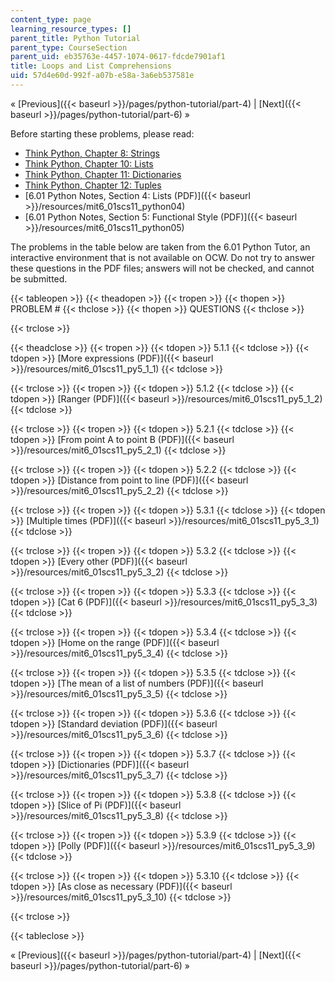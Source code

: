 ```yaml
---
content_type: page
learning_resource_types: []
parent_title: Python Tutorial
parent_type: CourseSection
parent_uid: eb35763e-4457-1074-0617-fdcde7901af1
title: Loops and List Comprehensions
uid: 57d4e60d-992f-a07b-e58a-3a6eb537581e
---
```


« [Previous]({{< baseurl >}}/pages/python-tutorial/part-4) | [Next]({{< baseurl >}}/pages/python-tutorial/part-6) »

Before starting these problems, please read:

*   [Think Python, Chapter 8: Strings](http://www.greenteapress.com/thinkpython/html/book009.html)
*   [Think Python, Chapter 10: Lists](http://www.greenteapress.com/thinkpython/html/book011.html)
*   [Think Python, Chapter 11: Dictionaries](http://www.greenteapress.com/thinkpython/html/book012.html)
*   [Think Python, Chapter 12: Tuples](http://www.greenteapress.com/thinkpython/html/book013.html)
*   [6.01 Python Notes, Section 4: Lists (PDF)]({{< baseurl >}}/resources/mit6_01scs11_python04)
*   [6.01 Python Notes, Section 5: Functional Style (PDF)]({{< baseurl >}}/resources/mit6_01scs11_python05)

The problems in the table below are taken from the 6.01 Python Tutor, an interactive environment that is not available on OCW. Do not try to answer these questions in the PDF files; answers will not be checked, and cannot be submitted.

{{< tableopen >}}
{{< theadopen >}}
{{< tropen >}}
{{< thopen >}}
PROBLEM #
{{< thclose >}}
{{< thopen >}}
QUESTIONS
{{< thclose >}}

{{< trclose >}}

{{< theadclose >}}
{{< tropen >}}
{{< tdopen >}}
5.1.1
{{< tdclose >}}
{{< tdopen >}}
[More expressions (PDF)]({{< baseurl >}}/resources/mit6_01scs11_py5_1_1)
{{< tdclose >}}

{{< trclose >}}
{{< tropen >}}
{{< tdopen >}}
5.1.2
{{< tdclose >}}
{{< tdopen >}}
[Ranger (PDF)]({{< baseurl >}}/resources/mit6_01scs11_py5_1_2)
{{< tdclose >}}

{{< trclose >}}
{{< tropen >}}
{{< tdopen >}}
5.2.1
{{< tdclose >}}
{{< tdopen >}}
[From point A to point B (PDF)]({{< baseurl >}}/resources/mit6_01scs11_py5_2_1)
{{< tdclose >}}

{{< trclose >}}
{{< tropen >}}
{{< tdopen >}}
5.2.2
{{< tdclose >}}
{{< tdopen >}}
[Distance from point to line (PDF)]({{< baseurl >}}/resources/mit6_01scs11_py5_2_2)
{{< tdclose >}}

{{< trclose >}}
{{< tropen >}}
{{< tdopen >}}
5.3.1
{{< tdclose >}}
{{< tdopen >}}
[Multiple times (PDF)]({{< baseurl >}}/resources/mit6_01scs11_py5_3_1)
{{< tdclose >}}

{{< trclose >}}
{{< tropen >}}
{{< tdopen >}}
5.3.2
{{< tdclose >}}
{{< tdopen >}}
[Every other (PDF)]({{< baseurl >}}/resources/mit6_01scs11_py5_3_2)
{{< tdclose >}}

{{< trclose >}}
{{< tropen >}}
{{< tdopen >}}
5.3.3
{{< tdclose >}}
{{< tdopen >}}
[Cat 6 (PDF)]({{< baseurl >}}/resources/mit6_01scs11_py5_3_3)
{{< tdclose >}}

{{< trclose >}}
{{< tropen >}}
{{< tdopen >}}
5.3.4
{{< tdclose >}}
{{< tdopen >}}
[Home on the range (PDF)]({{< baseurl >}}/resources/mit6_01scs11_py5_3_4)
{{< tdclose >}}

{{< trclose >}}
{{< tropen >}}
{{< tdopen >}}
5.3.5
{{< tdclose >}}
{{< tdopen >}}
[The mean of a list of numbers (PDF)]({{< baseurl >}}/resources/mit6_01scs11_py5_3_5)
{{< tdclose >}}

{{< trclose >}}
{{< tropen >}}
{{< tdopen >}}
5.3.6
{{< tdclose >}}
{{< tdopen >}}
[Standard deviation (PDF)]({{< baseurl >}}/resources/mit6_01scs11_py5_3_6)
{{< tdclose >}}

{{< trclose >}}
{{< tropen >}}
{{< tdopen >}}
5.3.7
{{< tdclose >}}
{{< tdopen >}}
[Dictionaries (PDF)]({{< baseurl >}}/resources/mit6_01scs11_py5_3_7)
{{< tdclose >}}

{{< trclose >}}
{{< tropen >}}
{{< tdopen >}}
5.3.8
{{< tdclose >}}
{{< tdopen >}}
[Slice of Pi (PDF)]({{< baseurl >}}/resources/mit6_01scs11_py5_3_8)
{{< tdclose >}}

{{< trclose >}}
{{< tropen >}}
{{< tdopen >}}
5.3.9
{{< tdclose >}}
{{< tdopen >}}
[Polly (PDF)]({{< baseurl >}}/resources/mit6_01scs11_py5_3_9)
{{< tdclose >}}

{{< trclose >}}
{{< tropen >}}
{{< tdopen >}}
5.3.10
{{< tdclose >}}
{{< tdopen >}}
[As close as necessary (PDF)]({{< baseurl >}}/resources/mit6_01scs11_py5_3_10)
{{< tdclose >}}

{{< trclose >}}

{{< tableclose >}}

« [Previous]({{< baseurl >}}/pages/python-tutorial/part-4) | [Next]({{< baseurl >}}/pages/python-tutorial/part-6) »